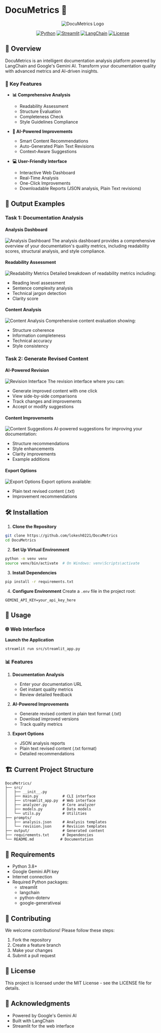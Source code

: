 # DocuMetrics 🚀

<div align="center">

![DocuMetrics Logo](https://img.shields.io/badge/DocuMetrics-AI%20Documentation%20Analysis-blue)

[![Python](https://img.shields.io/badge/Python-3.8%2B-blue)](https://www.python.org/downloads/)
[![Streamlit](https://img.shields.io/badge/Streamlit-1.32.0-red)](https://streamlit.io/)
[![LangChain](https://img.shields.io/badge/LangChain-0.1.12-green)](https://python.langchain.com/)
[![License](https://img.shields.io/badge/License-MIT-yellow)](LICENSE)

</div>

## 🚀 Overview

DocuMetrics is an intelligent documentation analysis platform powered by LangChain and Google's Gemini AI. Transform your documentation quality with advanced metrics and AI-driven insights.

### 🎯 Key Features

- **📊 Comprehensive Analysis**
  - Readability Assessment
  - Structure Evaluation
  - Completeness Check
  - Style Guidelines Compliance

- **🤖 AI-Powered Improvements**
  - Smart Content Recommendations
  - Auto-Generated Plain Text Revisions
  - Context-Aware Suggestions

- **💻 User-Friendly Interface**
  - Interactive Web Dashboard
  - Real-Time Analysis
  - One-Click Improvements
  - Downloadable Reports (JSON analysis, Plain Text revisions)

## 📸 Output Examples

### Task 1: Documentation Analysis

#### Analysis Dashboard
![Analysis Dashboard](docs/images/analysis_dashboard.png)
The analysis dashboard provides a comprehensive overview of your documentation's quality metrics, including readability scores, structural analysis, and style compliance.

#### Readability Assessment
![Readability Metrics](docs/images/readability_metrics.png)
Detailed breakdown of readability metrics including:
- Reading level assessment
- Sentence complexity analysis
- Technical jargon detection
- Clarity score

#### Content Analysis
![Content Analysis](docs/images/content_analysis.png)
Comprehensive content evaluation showing:
- Structure coherence
- Information completeness
- Technical accuracy
- Style consistency

### Task 2: Generate Revised Content

#### AI-Powered Revision
![Revision Interface](docs/images/revision_interface.png)
The revision interface where you can:
- Generate improved content with one click
- View side-by-side comparisons
- Track changes and improvements
- Accept or modify suggestions

#### Content Improvements
![Content Suggestions](docs/images/content_suggestions.png)
AI-powered suggestions for improving your documentation:
- Structure recommendations
- Style enhancements
- Clarity improvements
- Example additions

#### Export Options
![Export Options](docs/images/export_options.png)
Export options available:
- Plain text revised content (.txt)
- Improvement recommendations



## 🛠️ Installation

1. **Clone the Repository**
```bash
git clone https://github.com/lokesh0221/DocuMetrics
cd DocuMetrics
```

2. **Set Up Virtual Environment**
```bash
python -m venv venv
source venv/bin/activate  # On Windows: venv\Scripts\activate
```

3. **Install Dependencies**
```bash
pip install -r requirements.txt
```

4. **Configure Environment**
Create a `.env` file in the project root:
```
GEMINI_API_KEY=your_api_key_here
```

## 🚀 Usage

### 🌐 Web Interface

**Launch the Application**
```bash
streamlit run src/streamlit_app.py
```

### 📊 Features

1. **Documentation Analysis**
   - Enter your documentation URL
   - Get instant quality metrics
   - Review detailed feedback

2. **AI-Powered Improvements**
   - Generate revised content in plain text format (.txt)
   - Download improved versions
   - Track quality metrics

3. **Export Options**
   - JSON analysis reports
   - Plain text revised content (.txt format)
   - Detailed recommendations

## 🏗️ Current Project Structure

```
DocuMetrics/
├── src/
│   ├── __init__.py
│   ├── main.py           # CLI interface
│   ├── streamlit_app.py  # Web interface
│   ├── analyzer.py       # Core analyzer
│   ├── models.py         # Data models
│   └── utils.py          # Utilities
├── prompts/
│   ├── analysis.json     # Analysis templates
│   └── revision.json     # Revision templates
├── output/               # Generated content
├── requirements.txt      # Dependencies
└── README.md            # Documentation
```

## 🔧 Requirements

- Python 3.8+
- Google Gemini API key
- Internet connection
- Required Python packages:
  - streamlit
  - langchain
  - python-dotenv
  - google-generativeai

## 🤝 Contributing

We welcome contributions! Please follow these steps:

1. Fork the repository
2. Create a feature branch
3. Make your changes
4. Submit a pull request

## 📄 License

This project is licensed under the MIT License - see the LICENSE file for details.

## 🌟 Acknowledgments

- Powered by Google's Gemini AI
- Built with LangChain
- Streamlit for the web interface 
